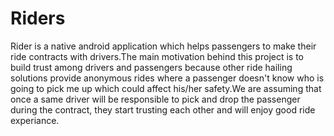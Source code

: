 # Riders
Rider is a native android application which helps passengers to make their ride contracts with drivers.The main motivation behind this project is to build trust among drivers and passengers because other ride hailing solutions provide anonymous rides where a passenger doesn't know who is going to pick me up which could affect his/her safety.We are assuming that once a same driver will be responsible to pick and drop the passenger during the contract, they start trusting each other and will enjoy good ride experiance.
